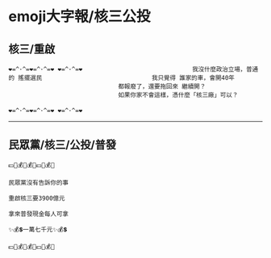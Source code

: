 # emoji大字報/核三公投

## 核三/重啟

```
❤=^･^=❤=^･^=❤ ❤=^･^=❤⠀⠀⠀⠀⠀⠀⠀⠀⠀⠀⠀⠀⠀⠀⠀⠀⠀⠀⠀⠀⠀⠀⠀⠀⠀我沒什麼政治立場，普通的 搖擺選民⠀⠀⠀⠀⠀⠀⠀⠀⠀⠀⠀⠀⠀⠀⠀⠀⠀⠀⠀⠀⠀⠀⠀⠀⠀我只覺得 誰家的車，會開40年⠀⠀⠀⠀⠀⠀⠀⠀⠀⠀⠀⠀⠀⠀⠀⠀⠀⠀⠀⠀⠀⠀⠀⠀⠀都報廢了，還要拖回來 繼續開？⠀⠀⠀⠀⠀⠀⠀⠀⠀⠀⠀⠀⠀⠀⠀⠀⠀⠀⠀⠀⠀⠀⠀⠀⠀如果你家不會這樣，憑什麼「核三廠」可以？⠀⠀⠀⠀⠀⠀⠀⠀⠀⠀⠀⠀⠀⠀⠀⠀⠀⠀⠀⠀⠀⠀⠀⠀⠀
❤=^･^=❤=^･^=❤ ❤=^･^=❤
```

---

## 民眾黨/核三/公投/普發

```
💵💎💰👑💰💎💵👑💰💎

民眾黨沒有告訴你的事

重啟核三要3900億元

拿來普發現金每人可拿

✨💰💲一萬七千元✨💰💲

💵💎💰👑💰💎💵👑💰💎
```